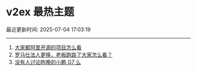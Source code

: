 # v2ex 最热主题

最近更新时间: 2025-07-04 17:03:19

--- 
1. [大家都阿里开源的项目怎么看](https://www.v2ex.com/t/1142889) 
2. [罗马仕法人更换，老板跑路了大家怎么看？](https://www.v2ex.com/t/1142905) 
3. [没有人讨论昨晚的小鹏 G7 么](https://www.v2ex.com/t/1142950) 
